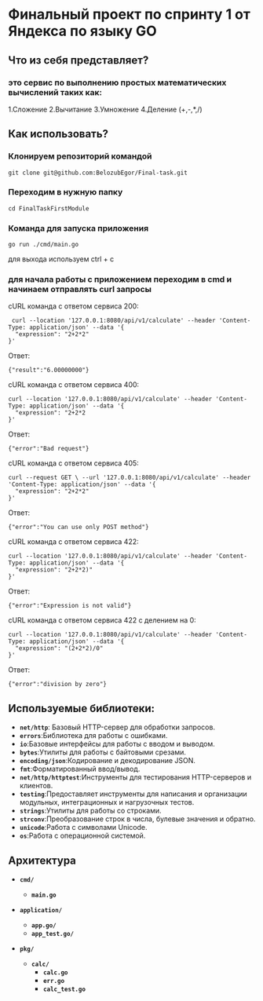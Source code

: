 # Финальный проект по спринту 1 от Яндекса по языку GO
## Что из себя представляет?
### это сервис по выполнению простых математических вычислений таких как:
1.Сложение 
2.Вычитание
3.Умножение
4.Деление
(+,-,*,/)

## Как использовать?

### Клонируем репозиторий командой 
```
git clone git@github.com:BelozubEgor/Final-task.git
```
### Переходим в нужную папку
```
cd FinalTaskFirstModule
```
### Команда для запуска приложения

```
go run ./cmd/main.go
```
для выхода используем ctrl + c
### для начала работы с приложением переходим в cmd и начинаем отправлять curl запросы

cURL команда с ответом сервиса 200:

```
 curl --location '127.0.0.1:8080/api/v1/calculate' --header 'Content-Type: application/json' --data '{
  "expression": "2+2*2"
}'
```
Ответ:

```
{"result":"6.00000000"}
```

cURL команда с ответом сервиса 400:
```
curl --location '127.0.0.1:8080/api/v1/calculate' --header 'Content-Type: application/json' --data '{
  "expression": "2+2*2
}'
```
Ответ:
```
{"error":"Bad request"}
```

cURL команда с ответом сервиса 405:
```
curl --request GET \ --url '127.0.0.1:8080/api/v1/calculate' --header 'Content-Type: application/json' --data '{
  "expression": "2+2*2"
}'
```
Ответ:
```
{"error":"You can use only POST method"}
```

cURL команда с ответом сервиса 422:
```
curl --location '127.0.0.1:8080/api/v1/calculate' --header 'Content-Type: application/json' --data '{
  "expression": "2+2*2)"
}'
```
Ответ:
```
{"error":"Expression is not valid"}
```

cURL команда с ответом сервиса 422 с делением на 0:
```
curl --location '127.0.0.1:8080/api/v1/calculate' --header 'Content-Type: application/json' --data '{
  "expression": "(2+2*2)/0"
}'
```
Ответ:
```
{"error":"division by zero"}
```

## Используемые библиотеки:
- **`net/http`**: Базовый HTTP-сервер для обработки запросов.
- **`errors`**:Библиотека для работы с ошибками.
- **`io`**:Базовые интерфейсы для работы с вводом и выводом.
- **`bytes`**:Утилиты для работы с байтовыми срезами.
- **`encoding/json`**:Кодирование и декодирование JSON.
- **`fmt`**:Форматированный ввод/вывод.
- **`net/http/httptest`**:Инструменты для тестирования HTTP-серверов и клиентов.
- **`testing`**:Предоставляет инструменты для написания и организации модульных, интеграционных и нагрузочных тестов.
- **`strings`**:Утилиты для работы со строками.
- **`strconv`**:Преобразование строк в числа, булевые значения и обратно.
- **`unicode`**:Работа с символами Unicode.
- **`os`**:Работа с операционной системой.

## Архитектура 

- **`cmd/`**
  - **`main.go`**
  
- **`application/`**
  - **`app.go/`**
  - **`app_test.go/`**
- **`pkg/`**
  - **`calc/`**
    - **`calc.go`**
    - **`err.go`**
    - **`calc_test.go`**
